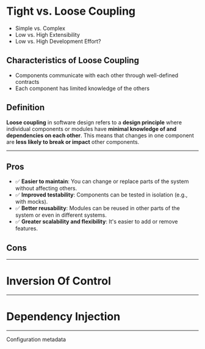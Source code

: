 # Tight vs. Loose Coupling

- Simple vs. Complex
- Low vs. High Extensibility
- Low vs. High Development Effort?

## Characteristics of Loose Coupling
- Components communicate with each other through well-defined contracts
- Each component has limited knowledge of the others

## Definition

**Loose coupling** in software design refers to a **design principle** where individual components or modules have **minimal knowledge of and dependencies on each other**. This means that changes in one component are **less likely to break or impact** other components.

---

## Pros
- ✅ **Easier to maintain**: You can change or replace parts of the system without affecting others.
- ✅ **Improved testability**: Components can be tested in isolation (e.g., with mocks).
- ✅ **Better reusability**: Modules can be reused in other parts of the system or even in different systems.
- ✅ **Greater scalability and flexibility**: It's easier to add or remove features.

## Cons

---

# Inversion Of Control

---

# Dependency Injection

---

Configuration metadata 